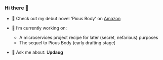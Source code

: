 ### Hi there 👋

- 📘 Check out my debut novel 'Pious Body' on [Amazon](https://amzn.eu/d/bqj4OJk)

- 🔭 I’m currently working on:
  +  A microservices project recipe for later (secret, nefarious) purposes
  +  The sequel to Pious Body (early drafting stage)

- 💬 Ask me about: **Updaug**

<!--
**timi95/timi95** is a ✨ _special_ ✨ repository because its `README.md` (this file) appears on your GitHub profile.

Here are some ideas to get you started:

- 🔭 I’m currently working on ...
- 🌱 I’m currently learning ...
- 👯 I’m looking to collaborate on ...
- 🤔 I’m looking for help with ...
- 💬 Ask me about ...
- 📫 How to reach me: ...
- 😄 Pronouns: ...
- ⚡ Fun fact: ...
-->
